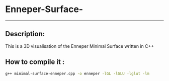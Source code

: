 # Enneper-Surface-
---------

## Description:
This is a 3D visualisation of the Enneper Minimal Surface written in C++ 


## How to compile it :
```bash
g++ minimal-surface-enneper.cpp -o enneper -lGL -lGLU -lglut -lm
```
